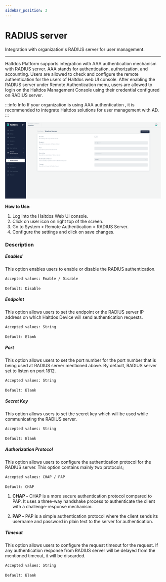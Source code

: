 ```yaml
---
sidebar_position: 3
---
```


# RADIUS server

Integration with organization's RADIUS server for user management.

---

Haltdos Platform supports integration with AAA authentication mechanism with RADIUS server. AAA stands for authentication, authorization, and accounting. Users are allowed to check and configure the remote authentication for the users of Haltdos web UI console. After enabling the RADIUS server under Remote Authentication menu, users are allowed to login on the Haltdos Management Console using their credential configured on RADIUS server.

:::info Info
If your organization is using AAA authentication , it is recommended to integrate Haltdos solutions for user management with AD.
:::

![activedirectory](/img/platform/v7/docs/radius.png)

**How to Use:**

1. Log into the Haltdos Web UI console.
2. Click on user icon on right top of the screen.
3. Go to System > Remote Authentication > RADIUS Server.
4. Configure the settings and click on save changes.


### Description

##### **Enabled**

This option enables users to enable or disable the RADIUS authentication.

    Accepted values: Enable / Disable

    Default: Disable 

##### **Endpoint**

This option allows users to set the endpoint or the RADIUS server IP address on which Haltdos Device will send authentication requests.

    Accepted values: String

    Default: Blank 

##### **Port**

This option allows users to set the port number for the port number that is being used at RADIUS server mentioned above. By default, RADIUS server set to listen on port 1812.

    Accepted values: String

    Default: Blank 

##### **Secret Key**

This option allows users to set the secret key which will be used while communicating the RADIUS server.

    Accepted values: String

    Default: Blank 

##### **Authorization Protocol**

This option allows users to configure the authentication protocol for the RADIUS server. This option contains mainly two protocols;

    Accepted values: CHAP / PAP

    Default: CHAP 

1. **CHAP -** CHAP is a more secure authentication protocol compared to PAP. It uses a three-way handshake process to authenticate the client with a challenge-response mechanism. 

2. **PAP -** PAP is a simple authentication protocol where the client sends its username and password in plain text to the server for authentication.
 
##### **Timeout**

This option allows users to configure the request timeout for the request. If any authentication response from RADIUS server will be delayed from the mentioned timeout, it will be discarded.

    Accepted values: String

    Default: Blank 
